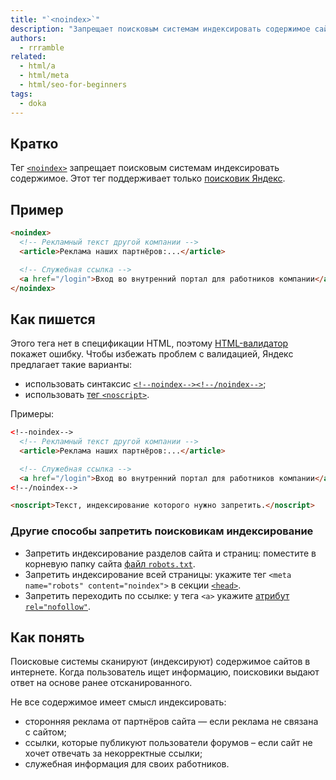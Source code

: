 ```yaml
---
title: "`<noindex>`"
description: "Запрещает поисковым системам индексировать содержимое сайтов."
authors:
  - rrramble
related:
  - html/a
  - html/meta
  - html/seo-for-beginners
tags:
  - doka
---
```


## Кратко

Тег [`<noindex>`](https://yandex.ru/support/webmaster/adding-site/indexing-prohibition.html#indexing-prohibition__content) запрещает поисковым системам индексировать содержимое. Этот тег поддерживает только [поисковик Яндекс](https://yandex.ru).

## Пример

```html
<noindex>
  <!-- Рекламный текст другой компании -->
  <article>Реклама наших партнёров:...</article>

  <!-- Служебная ссылка -->
  <a href="/login">Вход во внутренний портал для работников компании</a>
</noindex>
```

## Как пишется

Этого тега нет в спецификации HTML, поэтому [HTML-валидатор](https://validator.w3.org) покажет ошибку. Чтобы избежать проблем с валидацией, Яндекс предлагает такие варианты:

- использовать синтаксис [`<!‐‐noindex‐‐><!‐‐/noindex‐‐>`](https://yandex.ru/support/webmaster/adding-site/indexing-prohibition.html#indexing-prohibition__content);
- использовать [тег `<noscript>`](/html/noscript).

Примеры:

```html
<!‐‐noindex‐‐>
  <!-- Рекламный текст другой компании -->
  <article>Реклама наших партнёров:...</article>

  <!-- Служебная ссылка -->
  <a href="/login">Вход во внутренний портал для работников компании</a>
<!‐‐/noindex‐‐>

<noscript>Текст, индексирование которого нужно запретить.</noscript>
```

### Другие способы запретить поисковикам индексирование

- Запретить индексирование разделов сайта и страниц: поместите в корневую папку сайта [файл `robots.txt`](https://developers.google.com/search/docs/crawling-indexing/robots/create-robots-txt?hl=ru).
- Запретить индексирование всей страницы: укажите тег `<meta name="robots" content="noindex">` в секции [`<head>`](/html/head/).
- Запретить переходить по ссылке: у тега `<a>` укажите [атрибут `rel="nofollow"`](https://developers.google.com/search/docs/crawling-indexing/qualify-outbound-links?hl=ru).

## Как понять

Поисковые системы сканируют (индексируют) содержимое сайтов в интернете. Когда пользователь ищет информацию, поисковики выдают ответ на основе ранее отсканированного.

Не все содержимое имеет смысл индексировать:

- сторонняя реклама от партнёров сайта — если реклама не связана с сайтом;
- ссылки, которые публикуют пользователи форумов – если сайт не хочет отвечать за некорректные ссылки;
- служебная информация для своих работников.

